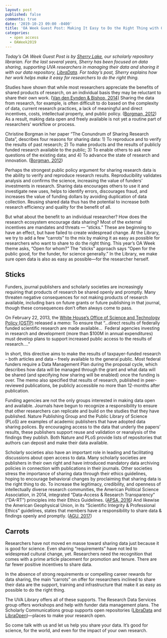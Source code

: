 ```yaml
---
layout: post
published: false
comments: true
date: '2019-10-23 09:00 -0400'
title: 'OA Week Guest Post: Making It Easy to Do the Right Thing with Open Data'
categories:
  - open access
  - OAWeek2019
---
```



*Today’s OA Week Guest Post is by [Sherry Lake](https://www.library.virginia.edu/staff/sah), our scholarly repository librarian. For the last several years, Sherry has been focused on data sharing, supporting UVA researchers in managing their data and sharing it with our data repository, [LibraData](https://www.library.virginia.edu/libra/datasets/). For today’s post, Sherry explains how her work helps make it easy for researchers to do the right thing.*

Studies have shown that while most researchers appreciate the benefits of shared products of research, on an individual basis they may be reluctant to share their own work. ([Van den Eynden & Bishop, 2014)](http://repository.jisc.ac.uk/5662/1/KE_report-incentives-for-sharing-researchdata.pdf) Sharing the data from research, for example, is often difficult to do based on the complexity of data, current research practices, a lack of meaningful and direct incentives, costs, intellectual property, and public policy. ([Borgman, 2012](http://doi.org/10.1002/asi.22634)) As a result, making data open and freely available is not yet a routine part of researchers’ workflow or process. 

Christine Borgman in her paper “The Conundrum of Sharing Research Data”, describes four reasons for sharing data: 1) To reproduce and to verify the results of past research; 2) To make products and the results of publicly funded research available to the public; 3) To enable others to ask new questions of the existing data; and 4) To advance the state of research and innovation. ([Borgman, 2012](http://doi.org/10.1002/asi.22634)) 

Perhaps the strongest public policy argument for sharing research data is the ability to verify and reproduce research results. Reproducibility validates analysis and confirms the science, increasing the value of funders’ investments in research. Sharing data encourages others to use it and investigate new uses, helps to identify errors, discourages fraud, and increases the value of funding dollars by avoiding duplication of data collection. Reusing shared data thus has the potential to increase both research efficiency and quality for the benefit of all. 

But what about the benefit to an individual researcher? How does the research ecosystem encourage data sharing? Most of the external incentives are mandates and threats — “sticks.” These are beginning to have an effect, but have failed to create widespread change. At the Library, we try to add a few “carrots” to the mix by making it as easy as possible for researchers who want to share to do the right thing. This year’s OA Week theme asks, “Open for whom?” The “sticks” approach says “Open for the public good, for the funder, for science generally.” In the Library, we make sure open data is also as easy as possible—for the researcher herself.

## Sticks

Funders, journal publishers and scholarly societies are increasingly requiring that products of research be shared openly and promptly. Many threaten negative consequences for not making products of research available, including bars on future grants or future publishing in that journal, though these consequences don’t often always come to pass.

On February 22, 2013, the [White House’s Office of Science and Technology Policy (OSTP)](https://obamawhitehouse.archives.gov/sites/default/files/microsites/ostp/ostp_public_access_memo_2013.pdf) released a memo: To ensure that “…direct results of federally funded scientific research are made available…  Federal agencies investing in research and development (more than $100M in annual expenditures) must develop plans to support increased public access to the results of research….”  

In short, this directive aims to make the results of taxpayer-funded research – both articles and data – freely available to the general public. Most federal funders require a Data Management Plan during the proposal cycle, which describes how data will be managed through the grant and what data will be shared (and specifying *how* sharing will be enabled) once the funding is over. The memo also specified that results of research, published in peer-reviewed publications, be publicly accessible no more than 12-months after publication.

Funding agencies are not the only groups interested in making data open and available. Journals have begun to recognize a responsibility to ensure that other researchers can replicate and build on the studies that they have published. Nature Publishing Group and the Public Library of Science (PLoS) are examples of academic publishers that have adopted data sharing polices. By encouraging access to the data that underly the papers’ results, these publishers support reuse and validation or reanalysis of the findings they publish. Both Nature and PLoS provide lists of repositories that authors can deposit and make their data available.

Scholarly societies also have an important role in leading and facilitating discussions about open access to data. Many scholarly societies are publishers in their own right and have introduced mandatory data archiving policies in connection with publications in their journals. Other societies stress the importance of sharing data through their ethics guidelines, hoping to encourage behavioral changes by proclaiming that sharing data is the right thing to do. To increase the legitimacy, credibility, and openness of intellectually diverse research communities, the American Political Science Association, in 2014, integrated “Data-Access & Research Transparency” (“DA-RT”) principles into their Ethics Guidelines. ([APSA, 2016](https://www.dartstatement.org/)) And likewise the American Geophysical Union, in its “Scientific Integrity & Professional Ethics” guidelines, states that members have a responsibility to share data & findings openly and promptly. ([AGU, 2017](https://publications.agu.org/author-resource-center/publication-policies/data-policy/)) 

  


## Carrots

Researchers have not moved en masse toward sharing data just because it is good for science. Even sharing “requirements” have not led to widespread cultural change, yet. Researchers need the recognition that comes with a prime article placement for promotion and tenure. There are far fewer positive incentives to share data. 

In the absence of strong requirements or compelling career rewards for data sharing, the main “carrots” on offer for researchers inclined to share their data are the support, training and infrastructure that make it as easy as possible to do the right thing. 

The UVA Library offers all of these supports. The Research Data Services group offers workshops and help with funder data management plans. The Scholarly Communications group supports open repositories ([LibraData](https://www.library.virginia.edu/libra/datasets/) and [LibraOpen](https://www.library.virginia.edu/libra/open/))—places to make your research open. 

So come talk with us and let us help you share your data. It’s good for science, for the world, and even for the impact of your own research.   


  

